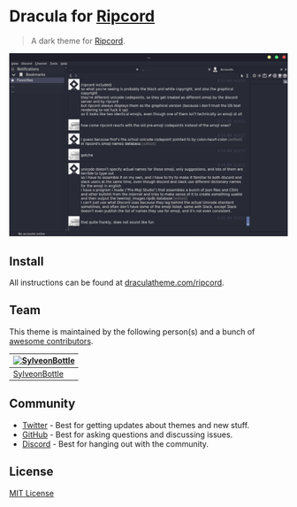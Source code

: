 # Dracula for [Ripcord](https://cancel.fm/ripcord/)

> A dark theme for [Ripcord](https://cancel.fm/ripcord/).

![Screenshot](./screenshot.png)

## Install

All instructions can be found at [draculatheme.com/ripcord](https://draculatheme.com/ripcord).

## Team

This theme is maintained by the following person(s) and a bunch of [awesome contributors](https://github.com/dracula/ripcord/graphs/contributors).

| [![SylveonBottle](https://github.com/SylveonBottle.png?size=100)](https://github.com/SylveonBottle) |
| --------------------------------------------------------------------------------------------------- |
| [SylveonBottle](https://github.com/SylveonBottle)                                                   |

## Community

- [Twitter](https://twitter.com/draculatheme) - Best for getting updates about themes and new stuff.
- [GitHub](https://github.com/dracula/dracula-theme/discussions) - Best for asking questions and discussing issues.
- [Discord](https://draculatheme.com/discord-invite) - Best for hanging out with the community.

## License

[MIT License](./LICENSE)
